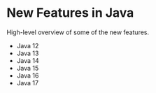 # New Features in Java
High-level overview of some of the new features.

* Java 12
* Java 13
* Java 14
* Java 15
* Java 16
* Java 17

